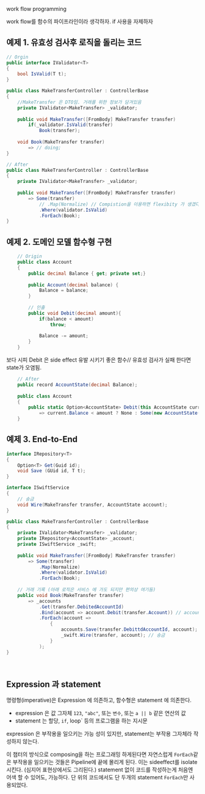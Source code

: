 ﻿work flow programming

work flow를 함수의 파이프라인이라 생각하자. if 사용을 자제하자

## 예제 1. 유효성 검사후 로직을 돌리는 코드 
```c#
// Orgin
public interface IValidator<T>
{
    bool IsValid(T t);
}

public class MakeTransferController : ControllerBase
{
    //MakeTransfer 은 DTO임. 거래를 위한 정보가 담겨있음
    private IValidator<MakeTransfer> _validator;
    
    public void MakeTransfer([FromBody] MakeTransfer transfer)
        if(_validator.IsValid(transfer)
            Book(transfer);
    
    void Book(MakeTransfer transfer)
        => // doing;
}

// After
public class MakeTransferController : ControllerBase
{
    private IValidator<MakeTransfer> _validator;
    
    public void MakeTransfer([FromBody] MakeTransfer transfer)
        => Some(transfer)
            // .Map(Normalize) // Compistion을 이용하면 flexibity 가 생겼다 말았다 한다.
            .Where(validator.IsValid)
            .ForEach(Book);
}
```

## 예제 2. 도메인 모델 함수형 구현
```c#
    // Origin
    public class Account
    {
        public decimal Balance { get; private set;}
        
        public Account(decimal balance) {
            Balance = balance;
        }    
        
        // 인출
        public void Debit(decimal amount){
            if(balance < amount)
                throw;
            
            Balance -= amount;
        }
    }
```
보다 시피 Debit 은 side effect 유발 시키기 좋은 함수// 유효성 검사가 실패 한다면 state가 오염됨.
```c#
    // After
    public record AccountState(decimal Balance);
    
    public class Account
    {
        public static Option<AccountState> Debit(this AccountState current, decimal account)
            => current.Balance < amount ? None : Some(new AccountState(current.Balance - amount));     
    }

```

## 예제 3. End-to-End 
```c#
interface IRepository<T>
{
    Option<T> Get(Guid id);
    void Save (GUid id, T t);
}

interface ISwiftService
{
    // 송금
    void Wire(MakeTransfer transfer, AccountState account);
}

public class MakeTransferController : ControllerBase
{
    private IValidator<MakeTransfer> _validator;
    private IRepository<AccountState> _account;
    private ISwiftService _swift;
    
    public void MakeTransfer([FromBody] MakeTransfer transfer)
        => Some(transfer)
            .Map(Normalize)
            .Where(validator.IsValid)
            .ForEach(Book);
            
    // 거래 기록 (아래 로직은 서비스 에 가도 되지만 편의상 여기둠)
    public void Book(MakeTransfer transfer) 
        => _accounts
            .Get(transfer.DebitedAccountId)
            .Bind(account => account.Debit(transfer.Account)) // accountstate => Option<accountstate> => Bind 필요
            .ForEach(account =>
                {
                    accounts.Save(transfer.DebittdAccountId, account); // DB 저장
                    _swift.Wire(transfer, account); // 송금
                }
            );   
}
    
    
```

## Expression 과 statement

명령형(imperative)은 Expression 에 의존하고, 함수형은 statement 에 의존한다.
- expression 은 값 그자체 `123`, `"abc"`, 또는 `변수`, 또는 `a || b` 같은 연산의 값
- statement 는 할당, `if`, loop` 등의 프로그램을 하는 지시문

expression 은 부작용을 일으키는 가능 성이 있지만,  statement는 부작용 그자체라 작성하지 않는다.

이 챕터의 방식으로 composing을 하는 프로그래밍 하게된다면 자연스럽게 `ForEach`같은 부작용을 일으키는 것들은 Pipeline에 끝에 몰리게 된다. 이는 sideeffect를 isolate 시킨다. (심지어 표현상에서도 그리된다.)
statement 없이 코드를 작성하는게 처음엔 어색 할 수 있어도, 가능하다. 단 위의 코드에서도 단 두개의 statement `ForEach`만 사용되었다.
